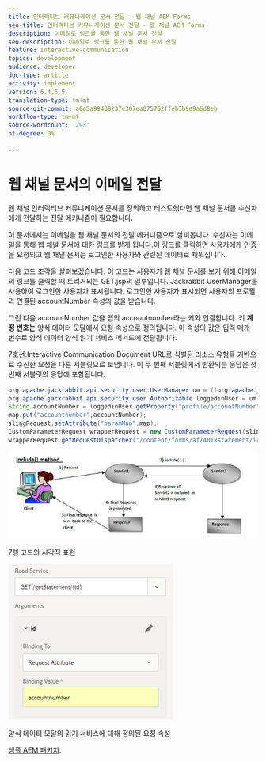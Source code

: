 ```yaml
---
title: 인터랙티브 커뮤니케이션 문서 전달 - 웹 채널 AEM Forms
seo-title: 인터랙티브 커뮤니케이션 문서 전달 - 웹 채널 AEM Forms
description: 이메일로 링크를 통한 웹 채널 문서 전달
seo-description: 이메일로 링크를 통한 웹 채널 문서 전달
feature: interactive-communication
topics: development
audience: developer
doc-type: article
activity: implement
version: 6.4,6.5
translation-type: tm+mt
source-git-commit: a0e5a99408237c367ea075762ffeb3b9e9a5d8eb
workflow-type: tm+mt
source-wordcount: '293'
ht-degree: 0%

---
```



# 웹 채널 문서의 이메일 전달

웹 채널 인터랙티브 커뮤니케이션 문서를 정의하고 테스트했다면 웹 채널 문서를 수신자에게 전달하는 전달 메커니즘이 필요합니다.

이 문서에서는 이메일을 웹 채널 문서의 전달 메커니즘으로 살펴봅니다. 수신자는 이메일을 통해 웹 채널 문서에 대한 링크를 받게 됩니다.이 링크를 클릭하면 사용자에게 인증을 요청되고 웹 채널 문서는 로그인한 사용자와 관련된 데이터로 채워집니다.

다음 코드 조각을 살펴보겠습니다. 이 코드는 사용자가 웹 채널 문서를 보기 위해 이메일의 링크를 클릭할 때 트리거되는 GET.jsp의 일부입니다. Jackrabbit UserManager를 사용하여 로그인한 사용자가 표시됩니다. 로그인한 사용자가 표시되면 사용자의 프로필과 연결된 accountNumber 속성의 값을 받습니다.

그런 다음 accountNumber 값을 맵의 accountnumber라는 키와 연결합니다. 키 **계정 번호는** 양식 데이터 모달에서 요청 속성으로 정의됩니다. 이 속성의 값은 입력 매개 변수로 양식 데이터 양식 읽기 서비스 메서드에 전달됩니다.

7호선:Interactive Communication Document URL로 식별된 리소스 유형을 기반으로 수신한 요청을 다른 서블릿으로 보냅니다. 이 두 번째 서블릿에서 반환되는 응답은 첫 번째 서블릿의 응답에 포함됩니다.

```java
org.apache.jackrabbit.api.security.user.UserManager um = ((org.apache.jackrabbit.api.JackrabbitSession) session).getUserManager();
org.apache.jackrabbit.api.security.user.Authorizable loggedinUser = um.getAuthorizable(session.getUserID());
String accountNumber = loggedinUser.getProperty("profile/accountNumber")[0].getString();
map.put("accountnumber",accountNumber);
slingRequest.setAttribute("paramMap",map);
CustomParameterRequest wrapperRequest = new CustomParameterRequest(slingRequest,"GET");
wrapperRequest.getRequestDispatcher("/content/forms/af/401kstatement/irastatement/channels/web.html").include(wrapperRequest, response);
```

![등대수](assets/includemethod.jpg)

7행 코드의 시각적 표현

![requestionparameter](assets/requestparameter.png)

양식 데이터 모달의 읽기 서비스에 대해 정의된 요청 속성


[샘플 AEM 패키지](assets/webchanneldelivery.zip).

